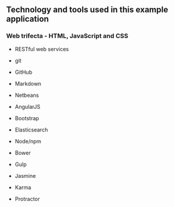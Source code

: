 ## Technology and tools used in this example application

### Web trifecta - HTML, JavaScript and CSS

* RESTful web services
* git
* GitHub
* Markdown
* Netbeans

* AngularJS
* Bootstrap

* Elasticsearch

* Node/npm
* Bower
* Gulp
* Jasmine
* Karma
* Protractor